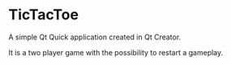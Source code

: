 # TicTacToe

A simple Qt Quick application created in Qt Creator.

It is a two player game with the possibility to restart a gameplay.
